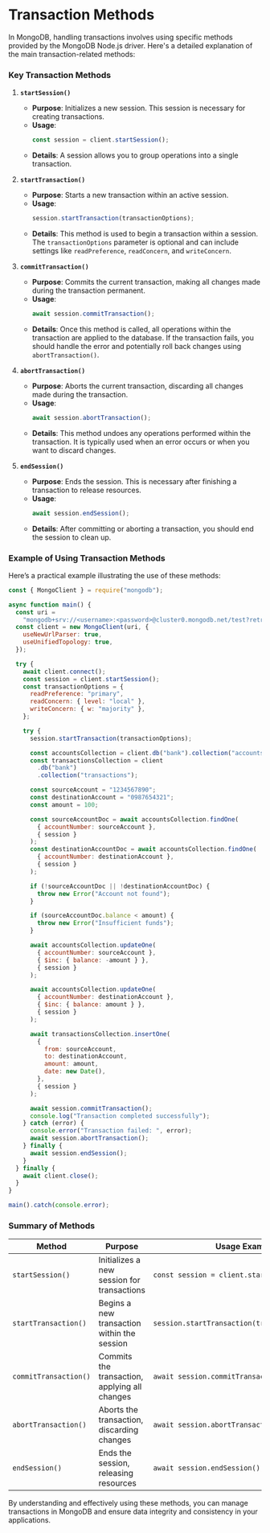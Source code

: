# Transaction Methods

In MongoDB, handling transactions involves using specific methods provided by the MongoDB Node.js driver. Here's a detailed explanation of the main transaction-related methods:

### Key Transaction Methods

1. **`startSession()`**

   - **Purpose**: Initializes a new session. This session is necessary for creating transactions.
   - **Usage**:
     ```javascript
     const session = client.startSession();
     ```
   - **Details**: A session allows you to group operations into a single transaction.

2. **`startTransaction()`**

   - **Purpose**: Starts a new transaction within an active session.
   - **Usage**:
     ```javascript
     session.startTransaction(transactionOptions);
     ```
   - **Details**: This method is used to begin a transaction within a session. The `transactionOptions` parameter is optional and can include settings like `readPreference`, `readConcern`, and `writeConcern`.

3. **`commitTransaction()`**

   - **Purpose**: Commits the current transaction, making all changes made during the transaction permanent.
   - **Usage**:
     ```javascript
     await session.commitTransaction();
     ```
   - **Details**: Once this method is called, all operations within the transaction are applied to the database. If the transaction fails, you should handle the error and potentially roll back changes using `abortTransaction()`.

4. **`abortTransaction()`**

   - **Purpose**: Aborts the current transaction, discarding all changes made during the transaction.
   - **Usage**:
     ```javascript
     await session.abortTransaction();
     ```
   - **Details**: This method undoes any operations performed within the transaction. It is typically used when an error occurs or when you want to discard changes.

5. **`endSession()`**
   - **Purpose**: Ends the session. This is necessary after finishing a transaction to release resources.
   - **Usage**:
     ```javascript
     await session.endSession();
     ```
   - **Details**: After committing or aborting a transaction, you should end the session to clean up.

### Example of Using Transaction Methods

Here’s a practical example illustrating the use of these methods:

```javascript
const { MongoClient } = require("mongodb");

async function main() {
  const uri =
    "mongodb+srv://<username>:<password>@cluster0.mongodb.net/test?retryWrites=true&w=majority";
  const client = new MongoClient(uri, {
    useNewUrlParser: true,
    useUnifiedTopology: true,
  });

  try {
    await client.connect();
    const session = client.startSession();
    const transactionOptions = {
      readPreference: "primary",
      readConcern: { level: "local" },
      writeConcern: { w: "majority" },
    };

    try {
      session.startTransaction(transactionOptions);

      const accountsCollection = client.db("bank").collection("accounts");
      const transactionsCollection = client
        .db("bank")
        .collection("transactions");

      const sourceAccount = "1234567890";
      const destinationAccount = "0987654321";
      const amount = 100;

      const sourceAccountDoc = await accountsCollection.findOne(
        { accountNumber: sourceAccount },
        { session }
      );
      const destinationAccountDoc = await accountsCollection.findOne(
        { accountNumber: destinationAccount },
        { session }
      );

      if (!sourceAccountDoc || !destinationAccountDoc) {
        throw new Error("Account not found");
      }

      if (sourceAccountDoc.balance < amount) {
        throw new Error("Insufficient funds");
      }

      await accountsCollection.updateOne(
        { accountNumber: sourceAccount },
        { $inc: { balance: -amount } },
        { session }
      );

      await accountsCollection.updateOne(
        { accountNumber: destinationAccount },
        { $inc: { balance: amount } },
        { session }
      );

      await transactionsCollection.insertOne(
        {
          from: sourceAccount,
          to: destinationAccount,
          amount: amount,
          date: new Date(),
        },
        { session }
      );

      await session.commitTransaction();
      console.log("Transaction completed successfully");
    } catch (error) {
      console.error("Transaction failed: ", error);
      await session.abortTransaction();
    } finally {
      await session.endSession();
    }
  } finally {
    await client.close();
  }
}

main().catch(console.error);
```

### Summary of Methods

| Method                | Purpose                                       | Usage Example                                   |
| --------------------- | --------------------------------------------- | ----------------------------------------------- |
| `startSession()`      | Initializes a new session for transactions    | `const session = client.startSession();`        |
| `startTransaction()`  | Begins a new transaction within the session   | `session.startTransaction(transactionOptions);` |
| `commitTransaction()` | Commits the transaction, applying all changes | `await session.commitTransaction();`            |
| `abortTransaction()`  | Aborts the transaction, discarding changes    | `await session.abortTransaction();`             |
| `endSession()`        | Ends the session, releasing resources         | `await session.endSession();`                   |

By understanding and effectively using these methods, you can manage transactions in MongoDB and ensure data integrity and consistency in your applications.
